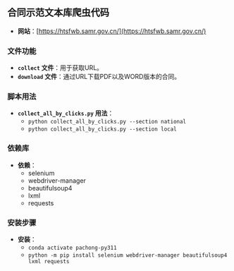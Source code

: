 ## 合同示范文本库爬虫代码
- **网站**：[https://htsfwb.samr.gov.cn/](https://htsfwb.samr.gov.cn/)

### 文件功能
- **`collect` 文件**：用于获取URL。
- **`download` 文件**：通过URL下载PDF以及WORD版本的合同。

### 脚本用法
- **`collect_all_by_clicks.py` 用法**：
  - `python collect_all_by_clicks.py --section national`
  - `python collect_all_by_clicks.py --section local`

### 依赖库
- **依赖**：
  - selenium
  - webdriver-manager
  - beautifulsoup4
  - lxml
  - requests

### 安装步骤
- **安装**：
  - `conda activate pachong-py311`
  - `python -m pip install selenium webdriver-manager beautifulsoup4 lxml requests`
